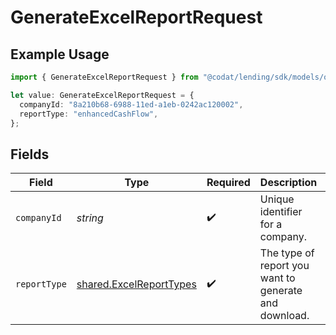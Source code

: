 # GenerateExcelReportRequest

## Example Usage

```typescript
import { GenerateExcelReportRequest } from "@codat/lending/sdk/models/operations";

let value: GenerateExcelReportRequest = {
  companyId: "8a210b68-6988-11ed-a1eb-0242ac120002",
  reportType: "enhancedCashFlow",
};
```

## Fields

| Field                                                                     | Type                                                                      | Required                                                                  | Description                                                               | Example                                                                   |
| ------------------------------------------------------------------------- | ------------------------------------------------------------------------- | ------------------------------------------------------------------------- | ------------------------------------------------------------------------- | ------------------------------------------------------------------------- |
| `companyId`                                                               | *string*                                                                  | :heavy_check_mark:                                                        | Unique identifier for a company.                                          | 8a210b68-6988-11ed-a1eb-0242ac120002                                      |
| `reportType`                                                              | [shared.ExcelReportTypes](../../../sdk/models/shared/excelreporttypes.md) | :heavy_check_mark:                                                        | The type of report you want to generate and download.                     |                                                                           |